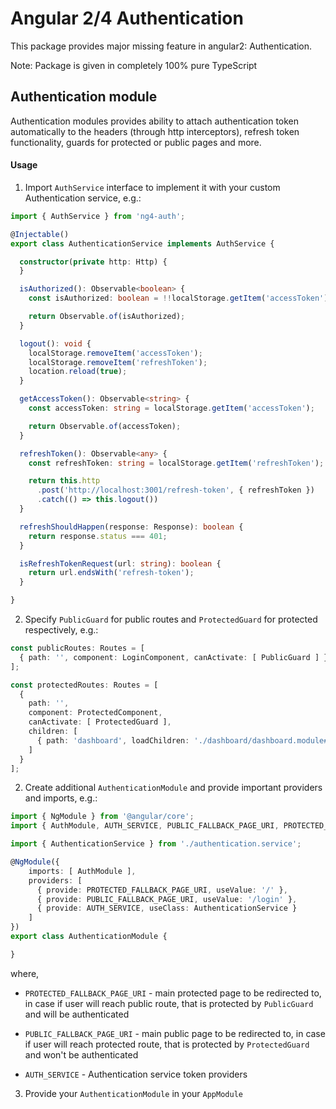 # Angular 2/4 Authentication

This package provides major missing feature in angular2: Authentication.

Note: Package is given in completely 100% pure TypeScript

## Authentication module

Authentication modules provides ability to attach authentication token automatically to the headers
(through http interceptors), refresh token functionality, guards for protected or public pages and more.

#### Usage

1. Import ```AuthService``` interface to implement it with your custom Authentication service, e.g.:

```typescript
import { AuthService } from 'ng4-auth';

@Injectable()
export class AuthenticationService implements AuthService {

  constructor(private http: Http) {
  }

  isAuthorized(): Observable<boolean> {
    const isAuthorized: boolean = !!localStorage.getItem('accessToken');

    return Observable.of(isAuthorized);
  }

  logout(): void {
    localStorage.removeItem('accessToken');
    localStorage.removeItem('refreshToken');
    location.reload(true);
  }

  getAccessToken(): Observable<string> {
    const accessToken: string = localStorage.getItem('accessToken');

    return Observable.of(accessToken);
  }

  refreshToken(): Observable<any> {
    const refreshToken: string = localStorage.getItem('refreshToken');

    return this.http
      .post('http://localhost:3001/refresh-token', { refreshToken })
      .catch(() => this.logout())
  }

  refreshShouldHappen(response: Response): boolean {
    return response.status === 401;
  }

  isRefreshTokenRequest(url: string): boolean {
    return url.endsWith('refresh-token');
  }

}
```

2. Specify ```PublicGuard``` for public routes and ```ProtectedGuard``` for protected respectively, e.g.:

```typescript
const publicRoutes: Routes = [
  { path: '', component: LoginComponent, canActivate: [ PublicGuard ] }
];
```
```typescript
const protectedRoutes: Routes = [
  {
    path: '',
    component: ProtectedComponent,
    canActivate: [ ProtectedGuard ],
    children: [
      { path: 'dashboard', loadChildren: './dashboard/dashboard.module#DashboardModule' }
    ]
  }
];
```

2. Create additional ```AuthenticationModule``` and provide important providers and imports, e.g.:

```typescript
import { NgModule } from '@angular/core';
import { AuthModule, AUTH_SERVICE, PUBLIC_FALLBACK_PAGE_URI, PROTECTED_FALLBACK_PAGE_URI } from 'ng4-auth';

import { AuthenticationService } from './authentication.service';

@NgModule({
    imports: [ AuthModule ],
    providers: [
      { provide: PROTECTED_FALLBACK_PAGE_URI, useValue: '/' },
      { provide: PUBLIC_FALLBACK_PAGE_URI, useValue: '/login' },
      { provide: AUTH_SERVICE, useClass: AuthenticationService }
    ]
})
export class AuthenticationModule {

}

```

where, 
* ```PROTECTED_FALLBACK_PAGE_URI``` - main protected page to be redirected to, in case if user will reach public route, that is protected
by ```PublicGuard``` and will be authenticated

* ```PUBLIC_FALLBACK_PAGE_URI``` - main public page to be redirected to, in case if user will reach protected route, that is protected
by ```ProtectedGuard``` and won't be authenticated

* ```AUTH_SERVICE``` - Authentication service token providers

3. Provide your ```AuthenticationModule``` in your ```AppModule```
